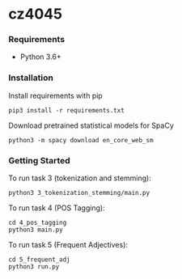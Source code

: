 # cz4045

### Requirements
- Python 3.6+

### Installation

Install requirements with pip

```shell
pip3 install -r requirements.txt
```

Download pretrained statistical models for SpaCy
```shell
python3 -m spacy download en_core_web_sm
```

### Getting Started

To run task 3 (tokenization and stemming):
```shell
python3 3_tokenization_stemming/main.py
```

To run task 4 (POS Tagging):
```shell
cd 4_pos_tagging
python3 main.py
```

To run task 5 (Frequent Adjectives):
```shell
cd 5_frequent_adj
python3 run.py
```

